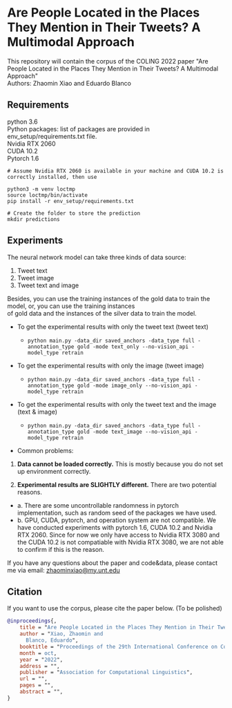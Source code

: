 # Are People Located in the Places They Mention in Their Tweets? A Multimodal Approach

This repository will contain the corpus of the COLING 2022 paper 
"Are People Located in the Places They Mention in Their Tweets? A Multimodal Approach"  
Authors: Zhaomin Xiao and Eduardo Blanco

## Requirements
python 3.6 \
Python packages: list of packages are provided in env_setup/requirements.txt file. \
Nvidia RTX 2060 \
CUDA 10.2 \
Pytorch 1.6

```
# Assume Nvidia RTX 2060 is available in your machine and CUDA 10.2 is correctly installed, then use 
    
python3 -m venv loctmp
source loctmp/bin/activate
pip install -r env_setup/requirements.txt

# Create the folder to store the prediction
mkdir predictions
``` 

## Experiments
The neural network model can take three kinds of data source:
1. Tweet text
2. Tweet image
3. Tweet text and image


Besides, you can use the training instances of the gold data to train the model, or, you can use the training instances \
of gold data and the instances of the silver data to train the model.


  - To get the experimental results with only the tweet text (tweet text)
    - ```python main.py -data_dir saved_anchors -data_type full -annotation_type gold -mode text_only --no-vision_api -model_type retrain```

  - To get the experimental results with only the image (tweet image)
    - ```python main.py -data_dir saved_anchors -data_type full -annotation_type gold -mode image_only --no-vision_api -model_type retrain```

  - To get the experimental results with only the tweet text and the image (text & image)
    - ```python main.py -data_dir saved_anchors -data_type full -annotation_type gold -mode text_image --no-vision_api -model_type retrain```


- Common problems:

1. **Data cannot be loaded correctly.** This is mostly because you do not set up environment correctly.

2. **Experimental results are SLIGHTLY different.** There are two potential reasons.
- a. There are some uncontrollable randomness in pytorch implementation, such as random seed of the packages we have used.
- b. GPU, CUDA, pytorch, and operation system are not compatible. We have conducted experiments with pytorch 1.6, CUDA 10.2 and Nvidia RTX 2060. Since for now we only have access to Nvidia RTX 3080 and the CUDA 10.2 is not compatiable with Nvidia RTX 3080, we are not able to confirm if this is the reason.


If you have any questions about the paper and code&data, please contact me via email: zhaominxiao@my.unt.edu
  
## Citation

If you want to use the corpus, please cite the paper below. (To be polished)
```bibtex
@inproceedings{,
    title = "Are People Located in the Places They Mention in Their Tweets? A Multimodal Approach",
    author = "Xiao, Zhaomin and
      Blanco, Eduardo",
    booktitle = "Proceedings of the 29th International Conference on Computational Linguistics",
    month = oct,
    year = "2022",
    address = "",
    publisher = "Association for Computational Linguistics",
    url = "",
    pages = "",
    abstract = "",
}
```

